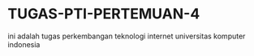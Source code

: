 # TUGAS-PTI-PERTEMUAN-4
ini adalah tugas perkembangan teknologi internet universitas komputer indonesia
